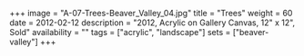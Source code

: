 +++
image = "A-07-Trees-Beaver_Valley_04.jpg"
title = "Trees"
weight = 60
date = 2012-02-12
description = "2012, Acrylic on Gallery Canvas, 12\" x 12\", Sold"
availability = ""
tags = ["acrylic", "landscape"]
sets = ["beaver-valley"]
+++
